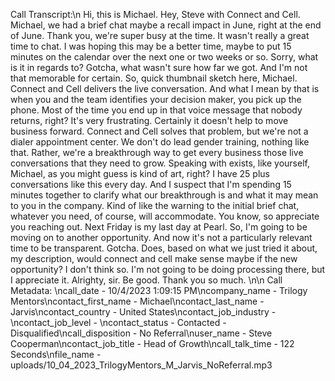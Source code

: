 Call Transcript:\n Hi, this is Michael. Hey, Steve with Connect and Cell. Michael, we had a brief chat maybe a recall impact in June, right at the end of June. Thank you, we're super busy at the time. It wasn't really a great time to chat. I was hoping this may be a better time, maybe to put 15 minutes on the calendar over the next one or two weeks or so. Sorry, what is it in regards to? Gotcha, what wasn't sure how far we got. And I'm not that memorable for certain. So, quick thumbnail sketch here, Michael. Connect and Cell delivers the live conversation. And what I mean by that is when you and the team identifies your decision maker, you pick up the phone. Most of the time you end up in that voice message that nobody returns, right? It's very frustrating. Certainly it doesn't help to move business forward. Connect and Cell solves that problem, but we're not a dialer appointment center. We don't do lead gender training, nothing like that. Rather, we're a breakthrough way to get every business those live conversations that they need to grow. Speaking with exists, like yourself, Michael, as you might guess is kind of art, right? I have 25 plus conversations like this every day. And I suspect that I'm spending 15 minutes together to clarify what our breakthrough is and what it may mean to you in the company. Kind of like the warning to the initial brief chat, whatever you need, of course, will accommodate. You know, so appreciate you reaching out. Next Friday is my last day at Pearl. So, I'm going to be moving on to another opportunity. And now it's not a particularly relevant time to be transparent. Gotcha. Does, based on what we just tried it about, my description, would connect and cell make sense maybe if the new opportunity? I don't think so. I'm not going to be doing processing there, but I appreciate it. Alrighty, sir. Be good. Thank you so much. \n\n Call Metadata: \ncall_date - 10/4/2023 1:09:15 PM\ncompany_name - Trilogy Mentors\ncontact_first_name - Michael\ncontact_last_name - Jarvis\ncontact_country - United States\ncontact_job_industry - \ncontact_job_level - \ncontact_status - Contacted - Disqualified\ncall_disposition - No Referral\nuser_name - Steve Cooperman\ncontact_job_title - Head of Growth\ncall_talk_time - 122 Seconds\nfile_name - uploads/10_04_2023_TrilogyMentors_M_Jarvis_NoReferral.mp3

